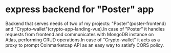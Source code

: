 #  express backend for "Poster" app

Backend that serves needs of two of my projects: "Poster"(poster-frontend) and "Crypto-wallet"(crypto-app-landing-vue).In case of "Poster" it handles requests from frontend and communicates with MongoDB instance on Atlas, performing CRUD operations.In case of "Crypto-wallet" it acts as a proxy to prompt Coinmarketcap API as an easy way to satisfy CORS policy.
